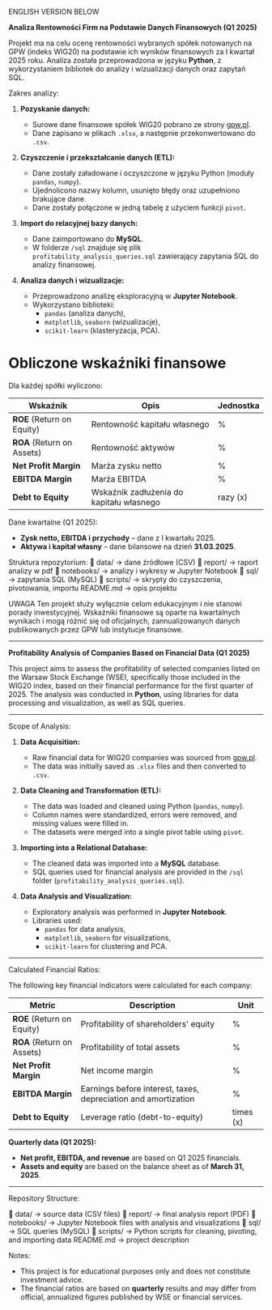 ENGLISH VERSION BELOW

**Analiza Rentowności Firm na Podstawie Danych Finansowych (Q1 2025)**

Projekt ma na celu ocenę rentowności wybranych spółek notowanych na GPW (indeks WIG20) na podstawie ich wyników finansowych za I kwartał 2025 roku. Analiza została przeprowadzona w języku **Python**, z wykorzystaniem bibliotek do analizy i wizualizacji danych oraz zapytań SQL.

Zakres analizy:

1. **Pozyskanie danych:**
   - Surowe dane finansowe spółek WIG20 pobrano ze strony [gpw.pl](https://www.gpw.pl).
   - Dane zapisano w plikach `.xlsx`, a następnie przekonwertowano do `.csv`.

2. **Czyszczenie i przekształcanie danych (ETL):**
   - Dane zostały załadowane i oczyszczone w języku Python (moduły `pandas`, `numpy`).
   - Ujednolicono nazwy kolumn, usunięto błędy oraz uzupełniono brakujące dane.
   - Dane zostały połączone w jedną tabelę z użyciem funkcji `pivot`.
     
3. **Import do relacyjnej bazy danych:**
   - Dane zaimportowano do **MySQL**.
   - W folderze `/sql` znajduje się plik `profitability_analysis_queries.sql` zawierający zapytania SQL do analizy finansowej.

4. **Analiza danych i wizualizacje:**
   - Przeprowadzono analizę eksploracyjną w **Jupyter Notebook**.
   - Wykorzystano biblioteki:
     - `pandas` (analiza danych),
     - `matplotlib`, `seaborn` (wizualizacje),
     - `scikit-learn` (klasteryzacja, PCA).
   
# Obliczone wskaźniki finansowe

Dla każdej spółki wyliczono:

| Wskaźnik                    | Opis                                           | Jednostka    |
|-----------------------------|------------------------------------------------|--------------|
| **ROE** (Return on Equity) | Rentowność kapitału własnego                   | %             |
| **ROA** (Return on Assets) | Rentowność aktywów                             | %             |
| **Net Profit Margin**      | Marża zysku netto                              | %             |
| **EBITDA Margin**          | Marża EBITDA                                   | %             |
| **Debt to Equity**         | Wskaźnik zadłużenia do kapitału własnego       |razy (x)       |

 Dane kwartalne (Q1 2025):  
- **Zysk netto, EBITDA i przychody** – dane z I kwartału 2025.  
- **Aktywa i kapitał własny** – dane bilansowe na dzień **31.03.2025**. 

Struktura repozytorium:
📁 data/ -> dane źródłowe (CSV)
📁 report/ -> raport analizy w pdf
📁 notebooks/ -> analizy i wykresy w Jupyter Notebook
📁 sql/ -> zapytania SQL (MySQL)
📁 scripts/ -> skrypty do czyszczenia, pivotowania, importu
README.md -> opis projektu

UWAGA
Ten projekt służy wyłącznie celom edukacyjnym i nie stanowi porady inwestycyjnej.
Wskaźniki finansowe są oparte na kwartalnych wynikach i mogą różnić się od oficjalnych, zannualizowanych danych publikowanych przez GPW lub instytucje finansowe.

---------------------------------------------------

**Profitability Analysis of Companies Based on Financial Data (Q1 2025)**

This project aims to assess the profitability of selected companies listed on the Warsaw Stock Exchange (WSE), specifically those included in the WIG20 index, based on their financial performance for the first quarter of 2025. The analysis was conducted in **Python**, using libraries for data processing and visualization, as well as SQL queries.

---

Scope of Analysis:

1. **Data Acquisition:**
   - Raw financial data for WIG20 companies was sourced from [gpw.pl](https://www.gpw.pl).
   - The data was initially saved as `.xlsx` files and then converted to `.csv`.

2. **Data Cleaning and Transformation (ETL):**
   - The data was loaded and cleaned using Python (`pandas`, `numpy`).
   - Column names were standardized, errors were removed, and missing values were filled in.
   - The datasets were merged into a single pivot table using `pivot`.

3. **Importing into a Relational Database:**
   - The cleaned data was imported into a **MySQL** database.
   - SQL queries used for financial analysis are provided in the `/sql` folder (`profitability_analysis_queries.sql`).

4. **Data Analysis and Visualization:**
   - Exploratory analysis was performed in **Jupyter Notebook**.
   - Libraries used:
     - `pandas` for data analysis,
     - `matplotlib`, `seaborn` for visualizations,
     - `scikit-learn` for clustering and PCA.

---

Calculated Financial Ratios:

The following key financial indicators were calculated for each company:

| Metric                      | Description                                      | Unit       |
|----------------------------|--------------------------------------------------|------------|
| **ROE** (Return on Equity) | Profitability of shareholders' equity            | %          |
| **ROA** (Return on Assets) | Profitability of total assets                    | %          |
| **Net Profit Margin**      | Net income margin                                | %          |
| **EBITDA Margin**          | Earnings before interest, taxes, depreciation and amortization | % |
| **Debt to Equity**         | Leverage ratio (debt-to-equity)                 | times (x)  |

 **Quarterly data (Q1 2025):**  
- **Net profit, EBITDA, and revenue** are based on Q1 2025 financials.  
- **Assets and equity** are based on the balance sheet as of **March 31, 2025**.

---

Repository Structure:

📁 data/ → source data (CSV files)
📁 report/ → final analysis report (PDF)
📁 notebooks/ → Jupyter Notebook files with analysis and visualizations
📁 sql/ → SQL queries (MySQL)
📁 scripts/ → Python scripts for cleaning, pivoting, and importing data
README.md → project description

Notes:

- This project is for educational purposes only and does not constitute investment advice.
- The financial ratios are based on **quarterly** results and may differ from official, annualized figures published by WSE or financial services.


